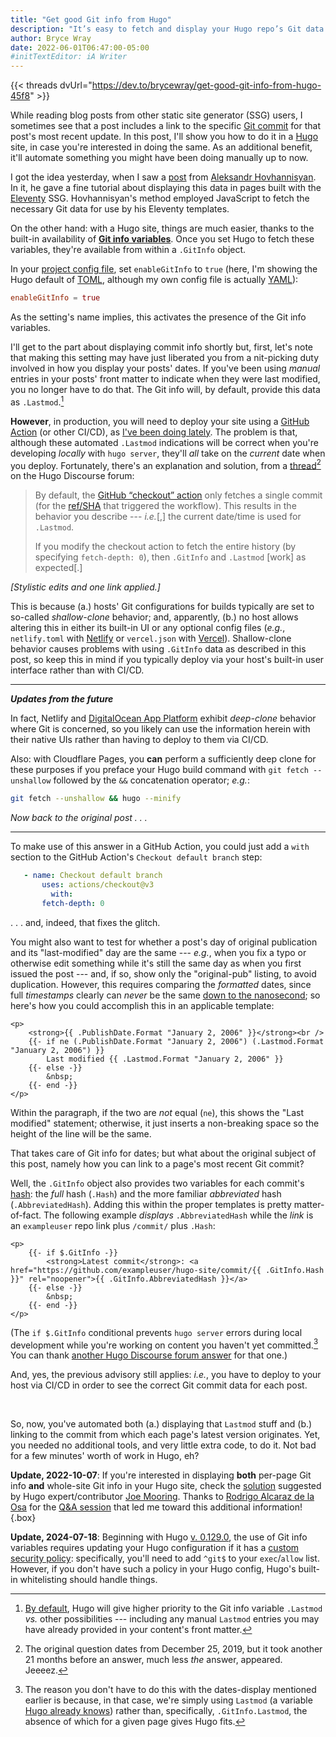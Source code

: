 ```yaml
---
title: "Get good Git info from Hugo"
description: "It’s easy to fetch and display your Hugo repo’s Git data."
author: Bryce Wray
date: 2022-06-01T06:47:00-05:00
#initTextEditor: iA Writer
---
```


{{< threads dvUrl="https://dev.to/brycewray/get-good-git-info-from-hugo-45f8" >}}

While reading blog posts from other static site generator (SSG) users, I sometimes see that a post includes a link to the specific [Git commit](https://git-scm.com/docs/git-commit) for that post's most recent update. In this post, I'll show you how to do it in a [Hugo](https://gohugo.io) site, in case you're interested in doing the same. As an additional benefit, it'll automate something you might have been doing manually up to now.

I got the idea yesterday, when I saw a [post](https://www.aleksandrhovhannisyan.com/blog/eleventy-build-info/) from [Aleksandr Hovhannisyan](https://www.aleksandrhovhannisyan.com/). In it, he gave a fine tutorial about displaying this data in pages built with the [Eleventy](https://11ty.dev/) SSG. Hovhannisyan's method employed JavaScript to fetch the necessary Git data for use by his Eleventy templates.

On the other hand: with a Hugo site, things are much easier, thanks to the built-in availability of **[Git info variables](https://gohugo.io/variables/git)**. Once you set Hugo to fetch these variables, they're available from within a `.GitInfo` object.

In your [project config file](https://gohugo.io/getting-started/configuration/), set `enableGitInfo` to `true` (here, I'm showing the Hugo default of [TOML](https://github.com/toml-lang/toml), although my own config file is actually [YAML](https://yaml.org/spec/)):

```toml
enableGitInfo = true
```

As the setting's name implies, this activates the presence of the Git info variables.

I'll get to the part about displaying commit info shortly but, first, let's note that making this setting may have just liberated you from a nit-picking duty involved in how you display your posts' dates. If you've been using *manual* entries in your posts' front matter to indicate when they were last modified, you no longer have to do that. The Git info will, by default, provide this data as `.Lastmod`.[^manualDates]

[^manualDates]: [By default](https://gohugo.io/getting-started/configuration/#configure-dates), Hugo will give higher priority to the Git info variable `.Lastmod` *vs.* other possibilities --- including any manual `Lastmod` entries you may have already provided in your content's front matter.

**However**, in production, you will need to deploy your site using a [GitHub Action](https://github.com/features/actions/) (or other CI/CD), as [I've been doing lately](/posts/2022/05/using-dart-sass-hugo-github-actions-edition/). The problem is that, although these automated `.Lastmod` indications will be correct when you're developing *locally* with `hugo server`, they'll *all* take on the *current* date when you deploy. Fortunately, there's an explanation and solution, from a [thread](https://discourse.gohugo.io/t/problems-with-gitinfo-in-ci/22480)[^years] on the Hugo Discourse forum:

[^years]: The original question dates from December 25, 2019, but it took another 21 months before an answer, much less *the* answer, appeared. Jeeeez.

> By default, the [GitHub “checkout” action](https://github.com/actions/checkout) only fetches a single commit (for the [ref/SHA](https://git-scm.com/book/en/v2/Git-Internals-Git-References) that triggered the workflow). This results in the behavior you describe --- *i.e.*[,] the current date/time is used for `.Lastmod`.
>
> If you modify the checkout action to fetch the entire history (by specifying `fetch-depth: 0`), then `.GitInfo` and `.Lastmod` [work] as expected[.]

*[Stylistic edits and one link applied.]*

This is because (a.) hosts' Git configurations for builds typically are set to so-called *shallow-clone* behavior; and, apparently, (b.) no host allows altering this in either its built-in UI or any optional config files (*e.g.*, `netlify.toml` with [Netlify](https://netlify.com) or `vercel.json` with [Vercel](https://vercel.com)). Shallow-clone behavior causes problems with using `.GitInfo` data as described in this post, so keep this in mind if you typically deploy via your host's built-in user interface rather than with CI/CD.

----

<span class="red"><em><strong>Updates from the future</strong></em></span>

In fact, Netlify and [DigitalOcean App Platform](https://www.digitalocean.com/products/app-platform) exhibit *deep-clone* behavior where Git is concerned, so you likely can use the information herein with their native UIs rather than having to deploy to them via CI/CD.

Also: with Cloudflare Pages, you **can** perform a sufficiently deep clone for these purposes if you preface your Hugo build command with `git fetch --unshallow` followed by the `&&` concatenation operator; *e.g.*:

```bash
git fetch --unshallow && hugo --minify
```

<span class="red"><em>Now back to the original post . . .</em></span>

----

To make use of this answer in a GitHub Action, you could just add a `with` section to the GitHub Action's `Checkout default branch` step:

```yaml
   - name: Checkout default branch
	   uses: actions/checkout@v3
		 with:
       fetch-depth: 0
```

. . . and, indeed, that fixes the glitch.

You might also want to test for whether a post's day of original publication and its "last-modified" day are the same --- *e.g.*, when you fix a typo or otherwise edit something while it's still the same day as when you first issued the post --- and, if so, show only the "original-pub" listing, to avoid duplication. However, this requires comparing the *formatted* dates, since full *timestamps* clearly can *never* be the same [down to the nanosecond](https://pkg.go.dev/time#ANSIC); so here's how you could accomplish this in an applicable template:

```go-html-template{bigdiv=true}
<p>
	<strong>{{ .PublishDate.Format "January 2, 2006" }}</strong><br />
	{{- if ne (.PublishDate.Format "January 2, 2006") (.Lastmod.Format "January 2, 2006") }}
		Last modified {{ .Lastmod.Format "January 2, 2006" }}
	{{- else -}}
		&nbsp;
	{{- end -}}
</p>
```

Within the paragraph, if the two are *not* equal (`ne`), this shows the "Last modified" statement; otherwise, it just inserts a non-breaking space so the height of the line will be the same.

That takes care of Git info for dates; but what about the original subject of this post, namely how you can link to a page's most recent Git commit?

Well, the `.GitInfo` object also provides two variables for each commit's [hash](https://www.mikestreety.co.uk/blog/the-git-commit-hash/): the *full* hash (`.Hash`) and the more familiar *abbreviated* hash (`.AbbreviatedHash`). Adding this within the proper templates is pretty matter-of-fact. The following example *displays* `.AbbreviatedHash` while the *link* is an `exampleuser` repo link plus `/commit/` plus `.Hash`:

```go-html-template{bigdiv=true}
<p>
	{{- if $.GitInfo -}}
		<strong>Latest commit</strong>: <a href="https://github.com/exampleuser/hugo-site/commit/{{ .GitInfo.Hash }}" rel="noopener">{{ .GitInfo.AbbreviatedHash }}</a>
	{{- else -}}
		&nbsp;
	{{- end -}}
</p>
```

(The `if $.GitInfo` conditional prevents `hugo server` errors during local development while you're working on content you haven't yet committed.[^dateLastmod] You can thank [another Hugo Discourse forum answer](https://discourse.gohugo.io/t/adding-last-modified-git-status-to-pages/25402/5) for that one.)

[^dateLastmod]: The reason you don't have to do this with the dates-display mentioned earlier is because, in that case, we're simply using `Lastmod` (a variable [Hugo already knows](https://gohugo.io/variables/page/)) rather than, specifically, `.GitInfo.Lastmod`, the absence of which for a given page gives Hugo fits.

And, yes, the previous advisory still applies: *i.e.*, you have to deploy to your host via CI/CD in order to see the correct Git commit data for each post.

<br />

So, now, you've automated both (a.) displaying that `Lastmod` stuff and (b.) linking to the commit from which each page's latest version originates. Yet, you needed no additional tools, and very little extra code, to do it. Not bad for a few minutes' worth of work in Hugo, eh?

**Update, 2022-10-07**: If you're interested in displaying **both** per-page Git info **and** whole-site Git info in your Hugo site, check the [solution](https://github.com/gohugoio/hugo/issues/9738#issuecomment-1086669372) suggested by Hugo expert/contributor [Joe Mooring](https://github.com/jmooring). Thanks to [Rodrigo Alcaraz de la Osa](https://github.com/rodrigoalcarazdelaosa) for the [Q&amp;A session](https://github.com/brycewray/comments/discussions/25) that led me toward this additional information!
{.box}

**Update, 2024-07-18**: Beginning with Hugo [v. 0.129.0](https://github.com/gohugoio/hugo/releases/tag/v0.129.0), the use of Git info variables requires updating your Hugo configuration if it has a [custom security policy](https://gohugo.io/about/security/#security-policy): specifically, you'll need to add `^git$` to your `exec`/`allow` list. However, if you don't have such a policy in your Hugo config, Hugo's built-in whitelisting should handle things.
